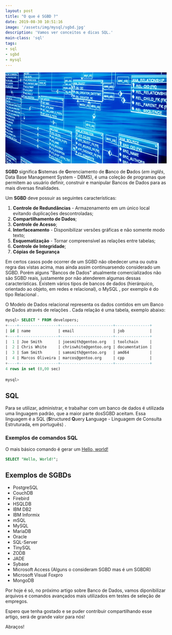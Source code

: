 ```yaml
---
layout: post
title: "O que é SGBD ?"
date: 2019-08-30 10:51:16
image: '/assets/img/mysql/sgbd.jpg'
description: 'Vamos ver conceitos e dicas SQL.'
main-class: 'sql'
tags:
- sql
- sgbd
- mysql
---
```


![Banco de Dados Relacional Ilustrativo](/assets/img/mysql/sgbd.jpg)

**SGBD** significa **S**istemas de **G**erenciamento de **B**anco de **D**ados (*em inglês*, Data Base Management System - DBMS), é uma coleção de programas que permitem ao usuário definir, construir e manipular Bancos de Dados para as mais diversas finalidades.

Um **SGBD** deve possuir as seguintes características:
1. **Controle de Redundâncias** - Armazenamento em um único local evitando duplicações descontroladas;
2. **Compartilhamento de Dados**;
3. **Controle de Acesso**;
4. **Interfaceamento** - Disponibilizar versões gráficas e não somente modo texto;
5. **Esquematização** - Tornar compreensível as relações entre tabelas;
6. **Controle de Integridade**;
7. **Cópias de Segurança**

Em certos casos pode ocorrer de um SGBD não obedecer uma ou outra regra das vistas acima, mas ainda assim continuarsendo considerado um SGBD. Porém alguns "Bancos de Dados" atualmente comercializados não são SGBD reais, justamente por não atenderem algumas dessas características. Existem vários tipos de bancos de dados (hierárquico, orientado ao objeto, em redes e relacional), o MySQL , por exemplo é do tipo Relacional .

O Modelo de Dados relacional representa os dados contidos em um Banco de Dados através de relações . Cada relação é uma tabela, exemplo abaixo:

```sql
mysql> SELECT * FROM developers;
+----+-----------------+-----------------------+---------------+
| id | name            | email                 | job           |
+----+-----------------+-----------------------+---------------+
|  1 | Joe Smith       | joesmith@gentoo.org   | toolchain     |
|  2 | Chris White     | chriswhite@gentoo.org | documentation |
|  3 | Sam Smith       | samsmith@gentoo.org   | amd64         |
|  4 | Marcos Oliveira | marcos@gentoo.org     | cpp           |
+----+-----------------+-----------------------+---------------+
4 rows in set (0,00 sec)

mysql> 
```

<script async src="https://pagead2.googlesyndication.com/pagead/js/adsbygoogle.js"></script>
<!-- Informat -->
<ins class="adsbygoogle"
     style="display:block"
     data-ad-client="ca-pub-2838251107855362"
     data-ad-slot="2327980059"
     data-ad-format="auto"
     data-full-width-responsive="true"></ins>
<script>
(adsbygoogle = window.adsbygoogle || []).push({});
</script>

## SQL

Para se utilizar, administrar, e trabalhar com um banco de dados é utilizada uma linguagem padrão, que a maior parte dosSGBD aceitam. Essa linguagem é a SQL (**S**tructured **Q**uery **L**anguage - Linguagem de Consulta Estruturada, em português) .

### Exemplos de comandos SQL

O mais básico comando é gerar um [Hello, world!](https://en.wikipedia.org/wiki/"Hello,_World!"_program)
```sql
SELECT "Hello, World!";
```

## Exemplos de SGBDs

+ PostgreSQL
+ CouchDB
+ Firebird
+ HSQLDB
+ IBM DB2
+ IBM Informix
+ mSQL
+ MySQL
+ MariaDB
+ Oracle
+ SQL-Server
+ TinySQL
+ ZODB
+ JADE
+ Sybase
+ Microsoft Access (Alguns o consideram SGBD mas é um SGBDR)
+ Microsoft Visual Foxpro
+ MongoDB

Por hoje é só, no próximo artigo sobre Banco de Dados, vamos diponibilizar arquivos e comandos avançados mais utilizados em testes de seleção de empregos.

Espero que tenha gostado e se puder contribuir compartilhando esse artigo, será de grande valor para nós!

Abraços!
    

